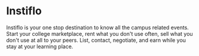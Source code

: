 # Instiflo
Instiflo is your one stop destination to know all the campus related events. Start your college marketplace, rent what you don't use often, sell what you don't use at all to your peers. List, contact, negotiate, and earn while you stay at your learning place.

